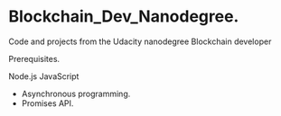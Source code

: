 # Blockchain_Dev_Nanodegree.
Code and projects from the Udacity nanodegree Blockchain developer

Prerequisites.

Node.js
JavaScript
* Asynchronous programming.
* Promises API.
